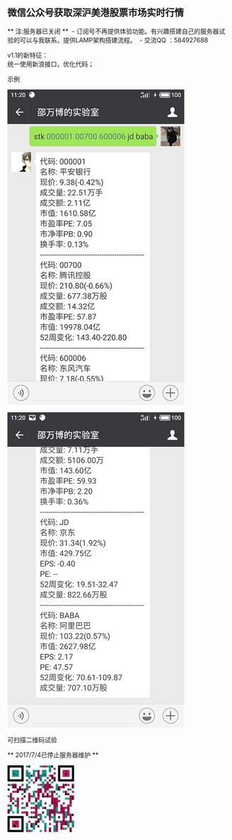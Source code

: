 微信公众号获取深沪美港股票市场实时行情<br>
------------

** 注:服务器已关闭 **
  - 订阅号不再提供体验功能。有兴趣搭建自己的服务器试验的可以与我联系。提供LAMP架构搭建流程。
  - 交流QQ ：584927688

v1.1的新特征：<br>
  统一使用新浪接口，优化代码；

示例

![](https://github.com/Shaw-lib/weixinstk1.0/raw/master/example1.jpg "实例")

![](https://github.com/Shaw-lib/weixinstk1.0/raw/master/example2.jpg "实例")

可扫描二维码试验

** 2017/7/4已停止服务器维护 **

<img src="https://github.com/Shaw-lib/weixinstk1.0/raw/master/微信公众号.png" width="30%" height="30%">  <br>
<br>
<br>

